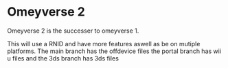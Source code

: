 # Omeyverse 2

Omeyverse 2 is the successer to omeyverse 1.

This will use a RNID and have more features aswell as be on mutiple platforms. The main branch has the offdevice files the portal branch has wii u files and the 3ds branch has 3ds files
